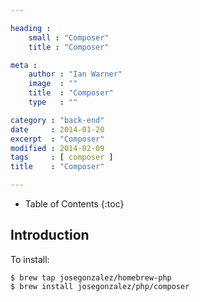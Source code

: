 ```yaml
---

heading :
    small : "Composer"
    title : "Composer"

meta :
    author : "Ian Warner"
    image  : ""
    title  : "Composer"
    type   : ""

category : "back-end"
date     : 2014-01-20
excerpt  : "Composer"
modified : 2014-02-09
tags     : [ composer ]
title    : "Composer"

---
```


* Table of Contents
{:toc}

## Introduction

To install:

    $ brew tap josegonzalez/homebrew-php
    $ brew install josegonzalez/php/composer